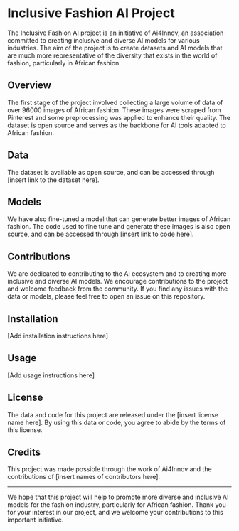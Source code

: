 # Inclusive Fashion AI Project

The Inclusive Fashion AI project is an initiative of Ai4Innov, an association committed to creating inclusive and diverse AI models for various industries. The aim of the project is to create datasets and AI models that are much more representative of the diversity that exists in the world of fashion, particularly in African fashion.

## Overview

The first stage of the project involved collecting a large volume of data of over 96000 images of African fashion. These images were scraped from Pinterest and some preprocessing was applied to enhance their quality. The dataset is open source and serves as the backbone for AI tools adapted to African fashion.

## Data

The dataset is available as open source, and can be accessed through [insert link to the dataset here]. 

## Models

We have also fine-tuned a model that can generate better images of African fashion. The code used to fine tune and generate these images is also open source, and can be accessed through [insert link to code here].

## Contributions

We are dedicated to contributing to the AI ecosystem and to creating more inclusive and diverse AI models. We encourage contributions to the project and welcome feedback from the community. If you find any issues with the data or models, please feel free to open an issue on this repository.

## Installation

[Add installation instructions here]

## Usage

[Add usage instructions here]

## License

The data and code for this project are released under the [insert license name here]. By using this data or code, you agree to abide by the terms of this license.

## Credits

This project was made possible through the work of Ai4Innov and the contributions of [insert names of contributors here].

---

We hope that this project will help to promote more diverse and inclusive AI models for the fashion industry, particularly for African fashion. Thank you for your interest in our project, and we welcome your contributions to this important initiative.
